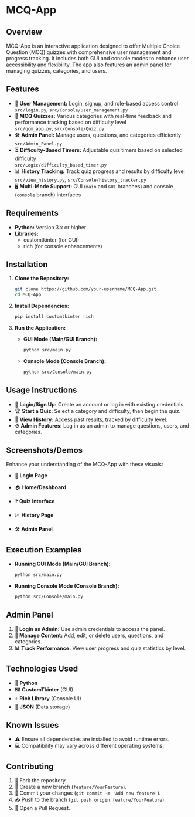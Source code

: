 # MCQ-App

## Overview

MCQ-App is an interactive application designed to offer Multiple Choice Question (MCQ) quizzes with comprehensive user management and progress tracking. It includes both GUI and console modes to enhance user accessibility and flexibility. The app also features an admin panel for managing quizzes, categories, and users.

## Features

- 🔐 **User Management:** Login, signup, and role-based access control\
    `src/login.py`, `src/Console/user_management.py`
- 📝 **MCQ Quizzes:** Various categories with real-time feedback and performance tracking based on difficulty level\
    `src/qcm_app.py`, `src/Console/Quiz.py`
- 🛠️ **Admin Panel:** Manage users, questions, and categories efficiently\
    `src/Admin_Panel.py`
- ⏳ **Difficulty-Based Timers:** Adjustable quiz timers based on selected difficulty\
    `src/Logic/difficulty_based_timer.py`
- 📊 **History Tracking:** Track quiz progress and results by difficulty level\
    `src/view_history.py`, `src/Console/history_tracker.py`
- 🖥️ **Multi-Mode Support:** GUI (`main` and `GUI` branches) and console (`console` branch) interfaces

## Requirements

- **Python:** Version 3.x or higher
- **Libraries:**
  - customtkinter (for GUI)
  - rich (for console enhancements)

## Installation

1. **Clone the Repository:**

   ```bash
   git clone https://github.com/your-username/MCQ-App.git
   cd MCQ-App
   ```

2. **Install Dependencies:**

   ```bash
   pip install customtkinter rich
   ```

3. **Run the Application:**

   - **GUI Mode (Main/GUI Branch):**
     ```bash
     python src/main.py
     ```
   - **Console Mode (Console Branch):**
     ```bash
     python src/Console/main.py
     ```

## Usage Instructions

- 🔑 **Login/Sign Up:** Create an account or log in with existing credentials.
- 🏆 **Start a Quiz:** Select a category and difficulty, then begin the quiz.
- 📂 **View History:** Access past results, tracked by difficulty level.
- ⚙️ **Admin Features:** Log in as an admin to manage questions, users, and categories.

## Screenshots/Demos

Enhance your understanding of the MCQ-App with these visuals:

- 🔑 **Login Page**&#x20;

- 🏠 **Home/Dashboard**&#x20;

- ❓ **Quiz Interface**&#x20;

- 📈 **History Page**&#x20;

- 🛠️ **Admin Panel**&#x20;

## Execution Examples

- **Running GUI Mode (Main/GUI Branch):**
  ```bash
  python src/main.py
  ```
- **Running Console Mode (Console Branch):**
  ```bash
  python src/Console/main.py
  ```

## Admin Panel

1. **🔑 Login as Admin:** Use admin credentials to access the panel.
2. **📝 Manage Content:** Add, edit, or delete users, questions, and categories.
3. **📊 Track Performance:** View user progress and quiz statistics by level.

## Technologies Used

- 🐍 **Python**&#x20;
- 🖼️ **CustomTkinter** (GUI)&#x20;
- ⚡ **Rich Library** (Console UI)&#x20;
- 📄 **JSON** (Data storage) 

## Known Issues

- ⚠️ Ensure all dependencies are installed to avoid runtime errors.
- 💻 Compatibility may vary across different operating systems.

## Contributing

1. 🍴 Fork the repository.
2. 🌿 Create a new branch (`feature/YourFeature`).
3. 💾 Commit your changes (`git commit -m 'Add new feature'`).
4. 📤 Push to the branch (`git push origin feature/YourFeature`).
5. 🔀 Open a Pull Request.



